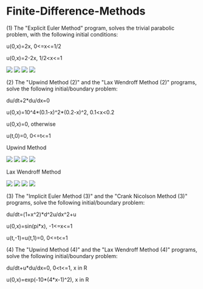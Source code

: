 # Finite-Difference-Methods

(1) The "Explicit Euler Method" program, solves the trivial parabolic problem, with the following initial conditions:

u(0,x)=2x,   0<=x<=1/2

u(0,x)=2-2x,   1/2<x<=1


![](images/pic11.jpg)
![](images/pic12.jpg)
![](images/pic13.jpg)
![](images/pic14.jpg)


(2) The "Upwind Method (2)" and the "Lax Wendroff Method (2)" programs, solve the following initial/boundary problem:

du/dt+2*du/dx=0

u(0,x)=10^4*(0.1-x)^2*(0.2-x)^2,   0.1<x<0.2

u(0,x)=0,   otherwise

u(t,0)=0,   0<=t<=1

Upwind Method


![](images/pic21.png)
![](images/pic22.png)
![](images/pic23.png)
![](images/pic24.png)


Lax Wendroff Method


![](images/pic31.png)
![](images/pic32.png)
![](images/pic33.png)
![](images/pic34.png)


(3) The "Implicit Euler Method (3)" and the "Crank Nicolson Method (3)" programs, solve the following initial/boundary problem:

du/dt=(1+x^2)*d^2u/dx^2+u

u(0,x)=sin(pi*x),   -1<=x<=1

u(t,-1)=u(t,1)=0,   0<=t<=1


(4) The "Upwind Method (4)" and the "Lax Wendroff Method (4)" programs, solve the following initial/boundary problem:

du/dt+u*du/dx=0,   0<t<=1, x in R

u(0,x)=exp(-10*(4*x-1)^2),   x in R
